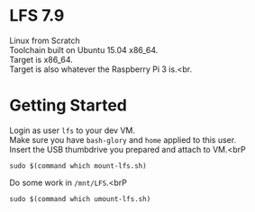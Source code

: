 # LFS 7.9
Linux from Scratch<br>
Toolchain built on Ubuntu 15.04 x86_64.<br>
Target is x86_64.<br>
Target is also whatever the Raspberry Pi 3 is.<br.

# Getting Started
Login as user `lfs` to your dev VM.<br>
Make sure you have `bash-glory` and `home` applied to this user.<br>
Insert the USB thumbdrive you prepared and attach to VM.<brP
```
sudo $(command which mount-lfs.sh)
```
Do some work in `/mnt/LFS`.<brP
```
sudo $(command which umount-lfs.sh)
```
